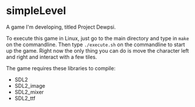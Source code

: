 # simpleLevel
A game I'm developing, titled Project Dewpsi.

To execute this game in Linux, just go to the main directory and type in `make` on the commandline. Then type `./execute.sh` on the commandline to start up the game. Right now the only thing you can do is move the character left and right and interact with a few tiles.

The game requires these libraries to compile:
  * SDL2
  * SDL2_image
  * SDL2_mixer
  * SDL2_ttf
